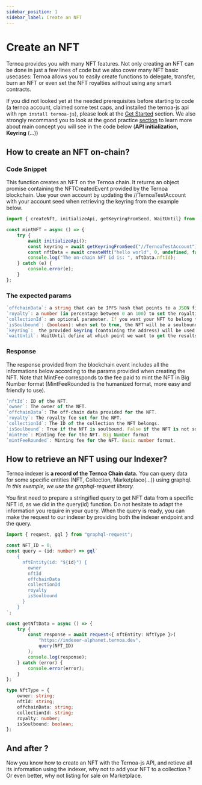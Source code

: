 ```yaml
---
sidebar_position: 1
sidebar_label: Create an NFT
---
```


# Create an NFT

Ternoa provides you with many NFT features. Not only creating an NFT can be done in just a few lines of code but we also cover many NFT basic usecases: Ternoa allows you to easily create functions to delegate, transfer, burn an NFT or even set the NFT royalties without using any smart contracts.

If you did not looked yet at the needed prerequisites before starting to code (a ternoa account, claimed some test caps, and installed the ternoa-js api with `npm install ternoa-js`), please look at the [Get Started]("") section. We also strongly recommand you to look at the good practice [section]("") to learn more about main concept you will see in the code below (**API initialization, Keyring** (...))

## How to create an NFT on-chain? 

### Code Snippet
This function creates an NFT on the Ternoa chain. It returns an object promise containing the NFTCreatedEvent provided by the Ternoa blockchain.
Use your own account by updating the //TernoaTestAccount with your account seed when retrieving the keyring from the example below.

```typescript showLineNumbers
import { createNft, initializeApi, getKeyringFromSeed, WaitUntil} from "ternoa-js";

const mintNFT = async () => {
	try {
		await initializeApi();
		const keyring = await getKeyringFromSeed("//TernoaTestAccount");
		const nftData = await createNft("hello world", 0, undefined, false, keyring, WaitUntil.BlockInclusion);
		console.log("The on-chain NFT id is: ", nftData.nftId);
	} catch (e) {
		console.error(e);
	}
};
```

### The expected params
```typescript
`offchainData`: a string that can be IPFS hash that points to a JSON file, a plain text, a small JSON string, or a link to either a static or a dynamic file.
`royalty`: a number (in percentage between 0 an 100) to set the royalties taken by the owner for each NFT sale.
`collectionId`: an optional parameter. If you want your NFT to belong to a collection, add the collection id here otherwise keep it undefined.
`isSoulbound`: (boolean): when set to true, the NFT will be a soulbound NFT. Default is false.
`keyring`:  the provided keyring (containing the address) will be used to sign the transactio and pay the execution fee.
`waitUntil`: WaitUntil define at which point we want to get the results of the transaction execution: BlockInclusion or BlockFinalization.
```
### Response
The response provided from the blockchain event includes all the informations below according to the params provided when creating the NFT. Note that MintFee corresponds to the fee paid to mint the NFT in Big Number format (MintFeeRounded is the humanized format, more easy and friendly to use).

```typescript
`nftId`: ID of the NFT.
`owner`: The owner of the NFT.
`offchainData`: The off-chain data provided for the NFT.
`royalty`: The royalty fee set for the NFT.
`collectionId`: The ID of the collection the NFT belongs.
`isSoulbound`: True if the NFT is soulbound. False if the NFT is not soulbound.
`mintFee`: Minting fee for the NFT. Big Number format
`mintFeeRounded`: Minting fee for the NFT. Basic number format.
```

## How to retrieve an NFT using our Indexer? 

Ternoa indexer is **a record of the Ternoa Chain data.**
You can query data for some specific entities (NFT, Collection, Marketplace(...)) using graphql.
*In this exemple, we use the graphql-request library.*

You first need to prepare a stringified query to get NFT data from a specific NFT id, as we did in the query(id) function. 
Do not hesitate to adapt the information you require in your query. When the query is ready, you can make the request to our indexer by providing both the indexer endpoint and the query.


```typescript showLineNumbers
import { request, gql } from "graphql-request";

const NFT_ID = 0;
const query = (id: number) => gql`
    {
      nftEntity(id: "${id}") {
        owner
        nftId
        offchainData
        collectionId
        royalty
        isSoulbound
      }
    }
`;

const getNftData = async () => {
	try {
		const response = await request<{ nftEntity: NftType }>(
			"https://indexer-alphanet.ternoa.dev",
			query(NFT_ID)
		);
		console.log(response);
	} catch (error) {
		console.error(error);
	}
};

type NftType = {
	owner: string;
	nftId: string;
	offchainData: string;
	collectionId: string;
	royalty: number;
	isSoulbound: boolean;
};
```

## And after ?

Now you know how to create an NFT with the Ternoa-js API, and retieve all its information using the indexer, why not to add your NFT to a collection ? Or even better, why not listing for sale on Marketplace.